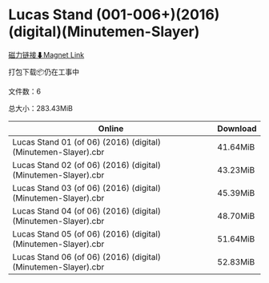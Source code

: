 # Lucas Stand (001-006+)(2016)(digital)(Minutemen-Slayer)

[磁力链接⬇Magnet Link](magnet:?xt=urn:btih:f892f7ca23f29add772bf29160cf784b80532dfd&dn=Lucas%20Stand%20%28001-006%2B%29%282016%29%28digital%29%28Minutemen-Slayer%29)

打包下载📦仍在工事中

文件数：6

总大小：283.43MiB

Online | Download
--- | ---
Lucas Stand 01 (of 06) (2016) (digital) (Minutemen-Slayer).cbr | 41.64MiB
Lucas Stand 02 (of 06) (2016) (digital) (Minutemen-Slayer).cbr | 43.23MiB
Lucas Stand 03 (of 06) (2016) (digital) (Minutemen-Slayer).cbr | 45.39MiB
Lucas Stand 04 (of 06) (2016) (digital) (Minutemen-Slayer).cbr | 48.70MiB
Lucas Stand 05 (of 06) (2016) (digital) (Minutemen-Slayer).cbr | 51.64MiB
Lucas Stand 06 (of 06) (2016) (digital) (Minutemen-Slayer).cbr | 52.83MiB